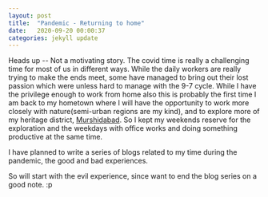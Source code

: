 ```yaml
---
layout: post
title:  "Pandemic - Returning to home"
date:   2020-09-20 00:00:37
categories: jekyll update
---
```

<!-- 
<style>
      body a {
        /*color: hotpink;*/
        font-weight: bold;
      }
    </style> -->
    
Heads up -- Not a motivating story. 
The covid time is really a challenging time for most of us in different ways. While the daily workers are really trying to make the ends meet, some have managed to bring out their lost passion which were unless hard to manage with the 9-7 cycle. While I have the privilege enough to work from home also this is probably the first time I am back to my hometown where I will have the opportunity to work more closely with nature(semi-urban regions are my kind), and to explore more of my heritage district, [Murshidabad](https://en.wikipedia.org/wiki/Murshidabad). So I kept my weekends reserve for the exploration and the weekdays with office works and doing something productive at the same time.

I have planned to write a series of blogs related to my time during the pandemic, the good and bad experiences. 

So will start with the evil experience, since want to end the blog series on a good note. :p 

